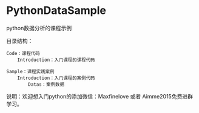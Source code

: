 # PythonDataSample
python数据分析的课程示例

目录结构：

    Code：课程代码
        Introduction：入门课程的课程代码

    Sample：课程实践案例
        Introduction：入门课程的案例代码
            Datas：案例数据

说明：欢迎想入门python的添加微信：Maxfinelove 或者 Aimme2015免费进群学习。

